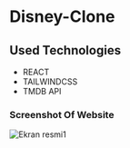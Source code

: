 # Disney-Clone
## Used Technologies 
* REACT
* TAILWINDCSS
* TMDB API
  

### Screenshot Of Website 
![Ekran resmi1](https://github.com/CavdarEsra/disney-clone/blob/main/disney.png)



